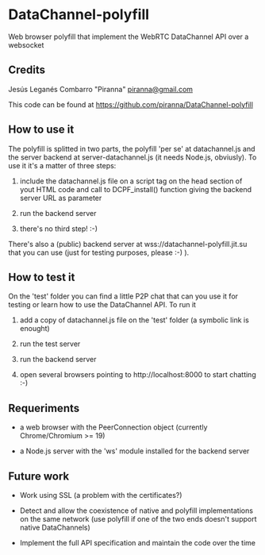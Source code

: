 DataChannel-polyfill
====================

Web browser polyfill that implement the WebRTC DataChannel API over a websocket

Credits
-------
Jesús Leganés Combarro "Piranna" <piranna@gmail.com>

This code can be found at https://github.com/piranna/DataChannel-polyfill

How to use it
-------------
The polyfill is splitted in two parts, the polyfill 'per se' at datachannel.js
and the server backend at server-datachannel.js (it needs Node.js, obviusly). To
use it it's a matter of three steps:

1. include the datachannel.js file on a script tag on the head section of yout
   HTML code and call to DCPF_install() function giving the backend server URL
   as parameter

2. run the backend server

3. there's no third step! :-)

There's also a (public) backend server at wss://datachannel-polyfill.jit.su that
you can use (just for testing purposes, please :-) ).

How to test it
--------------
On the 'test' folder you can find a little P2P chat that can you use it for
testing or learn how to use the DataChannel API. To run it

1. add a copy of datachannel.js file on the 'test' folder (a symbolic link is
   enought)

2. run the test server

3. run the backend server

4. open several browsers pointing to http://localhost:8000 to start chatting :-)

Requeriments
------------
* a web browser with the PeerConnection object (currently Chrome/Chromium >= 19)

* a Node.js server with the 'ws' module installed for the backend server

Future work
-----------
* Work using SSL (a problem with the certificates?)

* Detect and allow the coexistence of native and polyfill implementations on the
  same network (use polyfill if one of the two ends doesn't support native
  DataChannels)

* Implement the full API specification and maintain the code over the time
